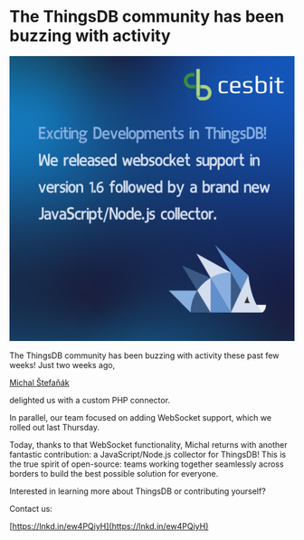 # The ThingsDB community has been buzzing with activity

![](./images/The_ThingsDB_community_has_been_buzzing_with_activity.png)

The ThingsDB community has been buzzing with activity these past few weeks! Just two weeks ago,

[Michal Štefaňák](https://www.linkedin.com/in/ACoAABJsuWcBNyJL1tuXWyD5OgfhB32qng62WI0)

delighted us with a custom PHP connector.

In parallel, our team focused on adding WebSocket support, which we rolled out last Thursday.

Today, thanks to that WebSocket functionality, Michal returns with another fantastic contribution: a JavaScript/Node.js collector for ThingsDB\! This is the true spirit of open-source: teams working together seamlessly across borders to build the best possible solution for everyone.

Interested in learning more about ThingsDB or contributing yourself?

Contact us:

[https://lnkd.in/ew4PQiyH](https://lnkd.in/ew4PQiyH)